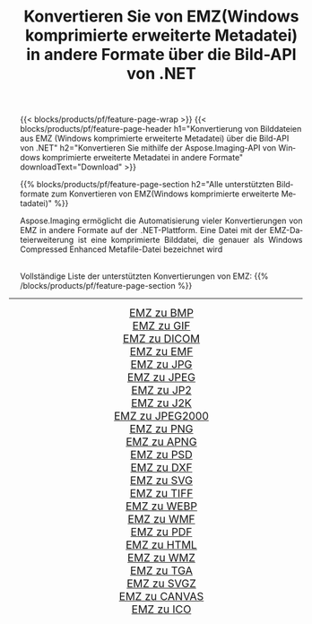 ﻿---
title: Konvertieren Sie von EMZ(Windows komprimierte erweiterte Metadatei) in andere Formate über die Bild-API von .NET 
weight: 3920
url: /de/net/conversion/from/emz/ 
lang: de
langdirlevel: 2
locales: zh-hans,ja,it,ru,de,es,fr,nl,id,lt,pl,pt,vi,tr,ko,zh-hant,ar,hi,th,sv,cs,uk,he
description: Mit Aspose.Imaging können Sie ganz einfach von EMZ(Windows komprimierte erweiterte Metadatei) in andere Formate konvertieren
---

{{< blocks/products/pf/feature-page-wrap >}}
{{< blocks/products/pf/feature-page-header h1="Konvertierung von Bilddateien aus EMZ (Windows komprimierte erweiterte Metadatei) über die Bild-API von .NET" h2="Konvertieren Sie mithilfe der Aspose.Imaging-API von Windows komprimierte erweiterte Metadatei in andere Formate" downloadText="Download" >}}


{{% blocks/products/pf/feature-page-section  h2="Alle unterstützten Bildformate zum Konvertieren von EMZ(Windows komprimierte erweiterte Metadatei)" %}}
<p align=justify>Aspose.Imaging ermöglicht die Automatisierung vieler Konvertierungen von EMZ in andere Formate auf der .NET-Plattform. Eine Datei mit der EMZ-Dateierweiterung ist eine komprimierte Bilddatei, die genauer als Windows Compressed Enhanced Metafile-Datei bezeichnet wird</p>
<br/>
Vollständige Liste der unterstützten Konvertierungen von EMZ:
{{% /blocks/products/pf/feature-page-section %}}
<div class="container-fluid productfamilypage bg-gray">
    <div class="convertypes bg-gray agp-content section">
        <div class="container">
		<hr style="margin-left:-20px;"/>
		<div class="row other-converters" style="gap: 10px;font-size: 19px;text-align:center;">
		    <div class='col-md-2 other-converter remove-lp remove-rp'><a href="/imaging/de/net/conversion/emz-to-bmp/" style="padding:15px;">EMZ zu BMP</a></div><div class='col-md-2 other-converter remove-lp remove-rp'><a href="/imaging/de/net/conversion/emz-to-gif/" style="padding:15px;">EMZ zu GIF</a></div><div class='col-md-2 other-converter remove-lp remove-rp'><a href="/imaging/de/net/conversion/emz-to-dicom/" style="padding:15px;">EMZ zu DICOM</a></div><div class='col-md-2 other-converter remove-lp remove-rp'><a href="/imaging/de/net/conversion/emz-to-emf/" style="padding:15px;">EMZ zu EMF</a></div><div class='col-md-2 other-converter remove-lp remove-rp'><a href="/imaging/de/net/conversion/emz-to-jpg/" style="padding:15px;">EMZ zu JPG</a></div><div class='col-md-2 other-converter remove-lp remove-rp'><a href="/imaging/de/net/conversion/emz-to-jpeg/" style="padding:15px;">EMZ zu JPEG</a></div><div class='col-md-2 other-converter remove-lp remove-rp'><a href="/imaging/de/net/conversion/emz-to-jp2/" style="padding:15px;">EMZ zu JP2</a></div><div class='col-md-2 other-converter remove-lp remove-rp'><a href="/imaging/de/net/conversion/emz-to-j2k/" style="padding:15px;">EMZ zu J2K</a></div><div class='col-md-2 other-converter remove-lp remove-rp'><a href="/imaging/de/net/conversion/emz-to-jpeg2000/" style="padding:15px;">EMZ zu JPEG2000</a></div><div class='col-md-2 other-converter remove-lp remove-rp'><a href="/imaging/de/net/conversion/emz-to-png/" style="padding:15px;">EMZ zu PNG</a></div><div class='col-md-2 other-converter remove-lp remove-rp'><a href="/imaging/de/net/conversion/emz-to-apng/" style="padding:15px;">EMZ zu APNG</a></div><div class='col-md-2 other-converter remove-lp remove-rp'><a href="/imaging/de/net/conversion/emz-to-psd/" style="padding:15px;">EMZ zu PSD</a></div><div class='col-md-2 other-converter remove-lp remove-rp'><a href="/imaging/de/net/conversion/emz-to-dxf/" style="padding:15px;">EMZ zu DXF</a></div><div class='col-md-2 other-converter remove-lp remove-rp'><a href="/imaging/de/net/conversion/emz-to-svg/" style="padding:15px;">EMZ zu SVG</a></div><div class='col-md-2 other-converter remove-lp remove-rp'><a href="/imaging/de/net/conversion/emz-to-tiff/" style="padding:15px;">EMZ zu TIFF</a></div><div class='col-md-2 other-converter remove-lp remove-rp'><a href="/imaging/de/net/conversion/emz-to-webp/" style="padding:15px;">EMZ zu WEBP</a></div><div class='col-md-2 other-converter remove-lp remove-rp'><a href="/imaging/de/net/conversion/emz-to-wmf/" style="padding:15px;">EMZ zu WMF</a></div><div class='col-md-2 other-converter remove-lp remove-rp'><a href="/imaging/de/net/conversion/emz-to-pdf/" style="padding:15px;">EMZ zu PDF</a></div><div class='col-md-2 other-converter remove-lp remove-rp'><a href="/imaging/de/net/conversion/emz-to-html/" style="padding:15px;">EMZ zu HTML</a></div><div class='col-md-2 other-converter remove-lp remove-rp'><a href="/imaging/de/net/conversion/emz-to-wmz/" style="padding:15px;">EMZ zu WMZ</a></div><div class='col-md-2 other-converter remove-lp remove-rp'><a href="/imaging/de/net/conversion/emz-to-tga/" style="padding:15px;">EMZ zu TGA</a></div><div class='col-md-2 other-converter remove-lp remove-rp'><a href="/imaging/de/net/conversion/emz-to-svgz/" style="padding:15px;">EMZ zu SVGZ</a></div><div class='col-md-2 other-converter remove-lp remove-rp'><a href="/imaging/de/net/conversion/emz-to-canvas/" style="padding:15px;">EMZ zu CANVAS</a></div><div class='col-md-2 other-converter remove-lp remove-rp'><a href="/imaging/de/net/conversion/emz-to-ico/" style="padding:15px;">EMZ zu ICO</a></div>
                </div>
        </div>
    </div>
</div>
<br/>

